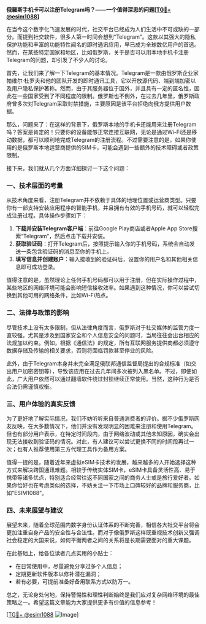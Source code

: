 **俄羅斯手机卡可以注册Telegram吗？——一个值得深思的问题[[TG💪+ @esim1088](https://t.me/s/esim1088)]**

在当今这个数字化飞速发展的时代，社交平台已经成为人们生活中不可或缺的一部分。而提到社交软件，很多人第一时间会想到“Telegram”。这款以其强大的隐私保护功能和丰富的功能特性闻名的即时通讯应用，早已成为全球数亿用户的首选。然而，在某些特定国家和地区，比如俄罗斯，关于是否可以用本地手机卡注册Telegram的问题，却引发了不少人的讨论。

首先，让我们来了解一下Telegram的基本情况。Telegram是一款由俄罗斯企业家帕维尔·杜罗夫和他的团队开发的即时通讯工具，它以开放源代码、端到端加密以及用户隐私保护著称。然而，由于其服务器位于国外，并且具有一定的匿名性，因此在一些国家受到了不同程度的限制。俄罗斯也不例外，在过去几年里，俄罗斯政府曾多次对Telegram采取封禁措施，主要原因是该平台拒绝向俄方提供用户数据。

那么，问题来了：在这样的背景下，俄罗斯本地的手机卡还能用来注册Telegram吗？答案是肯定的！只要你的设备能够正常连接互联网，无论是通过Wi-Fi还是移动数据，都可以顺利地完成Telegram的注册流程。不过需要注意的是，如果你使用的是俄罗斯本地运营商提供的SIM卡，可能会遇到一些额外的技术障碍或者政策限制。

接下来，我们就从几个方面详细探讨一下这个问题：

### 一、技术层面的考量

从技术角度来看，注册Telegram并不依赖于具体的地理位置或运营商类型。只要你有一部支持安装应用程序的智能手机，并且拥有有效的手机号码，就可以轻松完成注册过程。具体操作步骤如下：

1. **下载并安装Telegram客户端**：前往Google Play商店或者Apple App Store搜索“Telegram”，然后点击下载并安装。
2. **获取验证码**：打开Telegram后，按照提示输入你的手机号码，系统会自动发送一条包含验证码的消息至你的手机上。
3. **填写信息并创建账户**：输入接收到的验证码后，设置你的用户名和其他相关信息即可成功登录。

值得注意的是，虽然理论上任何手机号码都可以用于注册，但在实际操作过程中，某些地区的网络环境可能会影响短信接收效率。如果遇到这种情况，你可以尝试切换到其他可用的网络条件，比如Wi-Fi热点。

### 二、法律与政策的影响

尽管技术上没有太多限制，但从法律角度而言，俄罗斯对于社交媒体的监管力度一直较强。尤其是涉及到国家安全和个人信息安全的问题时，当局往往会出台相应的法规加以约束。例如，根据《通信法》的规定，所有互联网服务提供商都必须遵守数据存储及传输的相关要求，否则将面临罚款甚至停业的风险。

此外，由于Telegram本身并未完全满足俄联邦通信监督局提出的合规标准（如交出用户加密密钥等），导致该应用在过去几年间多次被列入黑名单。不过，即便如此，广大用户依然可以通过翻墙软件绕过封锁继续正常使用。当然，这种行为是否合法仍需谨慎权衡。

### 三、用户体验的真实反馈

为了更好地了解实际情况，我们不妨听听来自普通消费者的评价。据不少俄罗斯网友反映，在大多数情况下，他们并没有发现明显的困难来注册和使用Telegram。但也有部分用户表示，在特定时间段内，由于网络波动或其他未知原因，确实会出现无法接收到验证码的情况。对此，有人建议可以尝试更换不同的时间段再试一次；也有人推荐使用第三方代理工具作为备用方案。

值得一提的是，随着近年来虚拟eSIM卡技术的发展，越来越多的人开始选择这种方式来解决跨国通讯难题。相较于传统实体SIM卡，eSIM卡具备灵活性高、易于携带等诸多优点，特别适合经常往返不同国家之间的商务人士或是旅行爱好者。如果你恰好也在考虑类似的选择，不妨关注一下市场上口碑较好的品牌和服务商，比如“ESIM1088”。

### 四、未来展望与建议

展望未来，随着全球范围内数字身份认证体系的不断完善，相信各大社交平台将会更加注重自身产品的安全性与合法性。而对于像俄罗斯这样既重视技术创新又强调社会稳定的大国来说，如何平衡两者之间的关系将是长期需要面对的重大课题。

在此基础上，给各位读者几点实用的小贴士：

- 在日常使用中，尽量避免分享过多个人信息；
- 定期更新软件版本以修补潜在漏洞；
- 若有必要，可提前准备好备用联系方式以防万一。

总之，无论身处何地，保持警惕性和理性判断始终是我们应对复杂网络环境的最佳策略之一。希望这篇文章能为大家提供更多有价值的信息参考！

[[TG💪+ @esim1088](https://t.me/s/esim1088) ![Image](https://i.postimg.cc/4NQfJmqS/Snipaste-2025-05-13-00-14-12.png)]